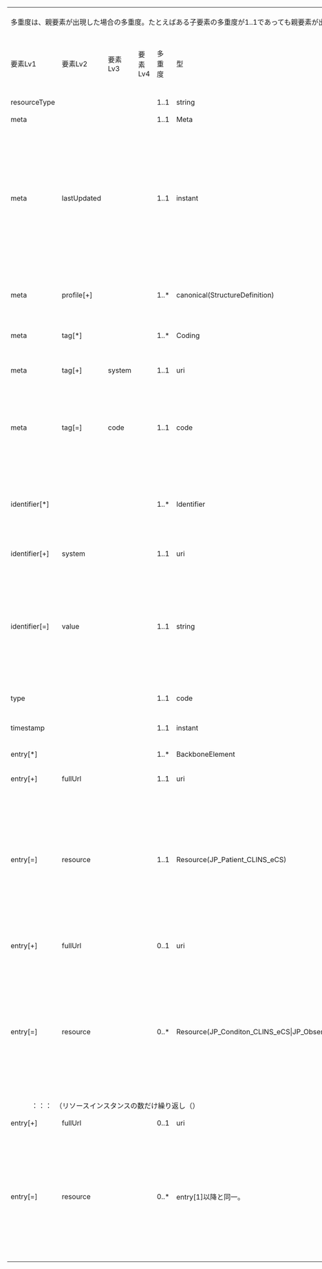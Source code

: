 
<table border=0 cellpadding=0 cellspacing=0 width=1038 style='border-collapse:
 collapse;table-layout:fixed;width:778pt'>
 <col class=xl165 width=107 style='mso-width-source:userset;mso-width-alt:2925;
 width:80pt'>
 <col class=xl165 width=73 span=3 style='mso-width-source:userset;mso-width-alt:
 2011;width:55pt'>
 <col class=xl165 width=35 style='mso-width-source:userset;mso-width-alt:950;
 width:26pt'>
 <col class=xl165 width=87 style='mso-width-source:userset;mso-width-alt:2377;
 width:65pt'>
 <col class=xl165 width=359 style='mso-width-source:userset;mso-width-alt:9837;
 width:269pt'>
 <col class=xl165 width=36 style='mso-width-source:userset;mso-width-alt:987;
 width:27pt'>
 <col class=xl201 width=195 style='mso-width-source:userset;mso-width-alt:5339;
 width:146pt'>
 <tr height=68 style='mso-height-source:userset;height:51.0pt'>
  <td colspan=9 height=68 class=xl262 width=1038 style='height:51.0pt;
  width:778pt'><a name="Print_Area"><ruby>多重度<span style='display:none'><rt>タジュウド
  </rt></span></ruby>は、<ruby>親<span style='display:none'><rt>オヤ </rt></span></ruby><ruby>要素<span
  style='display:none'><rt>ヨウソ </rt></span></ruby>が<ruby>出現<span
  style='display:none'><rt>シュツゲン </rt></span></ruby>した<ruby>場合<span
  style='display:none'><rt>バアイ </rt></span></ruby>の<ruby>多重度<span
  style='display:none'><rt>タジュウド </rt></span></ruby>。たとえばある<ruby>子要素<span
  style='display:none'><rt>コヨウソ </rt></span></ruby>の<ruby>多重度<span
  style='display:none'><rt>タジュウド </rt></span></ruby>が1..1であっても<ruby>親要素<span
  style='display:none'><rt>オヤヨウソ </rt></span></ruby>が<ruby>出現<span
  style='display:none'><rt>シュツゲン </rt></span></ruby>しない<ruby>場合<span
  style='display:none'><rt>バアイ </rt></span></ruby>にはその<ruby>子要素<span
  style='display:none'><rt>コヨウソ </rt></span></ruby>は<ruby>出現<span
  style='display:none'><rt>シュツゲン </rt></span></ruby>しない。<ruby>逆<span
  style='display:none'><rt>ギャク </rt></span></ruby>に<ruby>親要素<span
  style='display:none'><rt>オヤヨウソ </rt></span></ruby>が<ruby>出現<span
  style='display:none'><rt>シュツゲン </rt></span></ruby>する<ruby>場合<span
  style='display:none'><rt>バアイ </rt></span></ruby>には、この<ruby>子要素<span
  style='display:none'><rt>コヨウソ </rt></span></ruby>は<ruby>出現<span
  style='display:none'><rt>シュツゲン </rt></span></ruby>しなければならない。</a></td>
 </tr>
 <tr height=100 style='height:75.0pt'>
  <td height=100 class=xl69 width=107 style='height:75.0pt;border-top:none;
  width:80pt'>要素Lv1</td>
  <td class=xl155 width=73 style='border-top:none;border-left:none;width:55pt'>要素Lv2</td>
  <td class=xl155 width=73 style='border-top:none;border-left:none;width:55pt'>要素Lv3</td>
  <td class=xl155 width=73 style='border-top:none;border-left:none;width:55pt'>要素Lv4</td>
  <td class=xl156 width=35 style='border-top:none;border-left:none;width:26pt'>多重度</td>
  <td class=xl155 width=87 style='border-top:none;border-left:none;width:65pt'>型</td>
  <td class=xl155 width=359 style='border-top:none;border-left:none;width:269pt'>説明</td>
  <td class=xl155 width=36 style='border-top:none;border-left:none;width:27pt'><ruby>固定値<span
  style='display:none'><rt class=font8>コテイチ</rt></span></ruby> <br>
    <ruby>／<span style='display:none'><rt class=font8>レイジ</rt></span></ruby> <ruby>例<span
  style='display:none'><rt class=font8>ジ</rt></span></ruby> 示</td>
  <td class=xl157 width=195 style='border-top:none;border-left:none;width:146pt'><ruby>固定値<span
  style='display:none'><rt class=font8>コテイチ</rt></span></ruby> または<ruby>例示<span
  style='display:none'><rt class=font8>レイジ</rt></span></ruby></td>
 </tr>
 <tr height=40 style='height:30.0pt'>
  <td height=40 class=xl149 width=107 style='height:30.0pt;border-top:none;
  width:80pt'>resourceType</td>
  <td class=xl152 width=73 style='border-top:none;border-left:none;width:55pt'>　</td>
  <td class=xl152 width=73 style='border-top:none;border-left:none;width:55pt'>　</td>
  <td class=xl152 width=73 style='border-top:none;border-left:none;width:55pt'>　</td>
  <td class=xl158 width=35 style='border-top:none;border-left:none;width:26pt'>1..1</td>
  <td class=xl152 width=87 style='border-top:none;border-left:none;width:65pt'>string</td>
  <td class=xl152 width=359 style='border-top:none;border-left:none;width:269pt'>Bundleリソースであることを示す。</td>
  <td class=xl152 width=36 style='border-top:none;border-left:none;width:27pt'>固定値</td>
  <td class=xl160 width=195 style='border-top:none;border-left:none;width:146pt'>&quot;Bundle&quot;</td>
 </tr>
 <tr height=20 style='height:15.0pt'>
  <td height=20 class=xl149 width=107 style='height:15.0pt;border-top:none;
  width:80pt'>meta</td>
  <td class=xl152 width=73 style='border-top:none;border-left:none;width:55pt'>　</td>
  <td class=xl152 width=73 style='border-top:none;border-left:none;width:55pt'>　</td>
  <td class=xl152 width=73 style='border-top:none;border-left:none;width:55pt'>　</td>
  <td class=xl199 width=35 style='border-top:none;border-left:none;width:26pt'>1..1</td>
  <td class=xl152 width=87 style='border-top:none;border-left:none;width:65pt'>Meta</td>
  <td class=xl152 width=359 style='border-top:none;border-left:none;width:269pt'>　</td>
  <td class=xl152 width=36 style='border-top:none;border-left:none;width:27pt'>　</td>
  <td class=xl160 width=195 style='border-top:none;border-left:none;width:146pt'>　</td>
 </tr>
 <tr height=340 style='height:255.0pt'>
  <td height=340 class=xl149 width=107 style='height:255.0pt;border-top:none;
  width:80pt'>meta</td>
  <td class=xl152 width=73 style='border-top:none;border-left:none;width:55pt'>lastUpdated</td>
  <td class=xl152 width=73 style='border-top:none;border-left:none;width:55pt'>　</td>
  <td class=xl152 width=73 style='border-top:none;border-left:none;width:55pt'>　</td>
  <td class=xl199 width=35 style='border-top:none;border-left:none;width:26pt'>1..1</td>
  <td class=xl152 width=87 style='border-top:none;border-left:none;width:65pt'>instant</td>
  <td class=xl152 width=359 style='border-top:none;border-left:none;width:269pt'>最終更新日時。YYYY-MM-DDThh:mm:ss.sss+zz:zz<br>
   
  この要素は、このリソースのデータを取り込んで蓄積していたシステムが、このリソースになんらかの変更があった可能性があった日時を取得し、このデータを再取り込みする必要性の判断をするために使われる。<ruby>本要素<span
  style='display:none'><rt>ホンヨウソ </rt></span></ruby>に前回取り込んだ時点より後の日時が設定されている場合には、なんらかの変更があった可能性がある（変更がない場合もある）ものとして判断される。したがって、内容になんらかの変更があった場合、またはこのリソースのデータが初めて作成された場合には、その時点以降の日時（たとえば、このリソースのデータを作成した日時）を設定しなければならない。内容の変更がない場合でも、このリソースのデータが作り直された場合や単に複写された場合にその日時を設定しなおしてもよい。ただし、内容に変更がないのであれば、日時を変更しなくてもよい。また、この要素の変更とmeta.versionIdの変更とは、必ずしも連動しないことがある。</td>
  <td class=xl152 width=36 style='border-top:none;border-left:none;width:27pt'>例示</td>
  <td class=xl160 width=195 style='border-top:none;border-left:none;width:146pt'>&quot;2015-02-07T13:28:17.239+09:00&quot;</td>
 </tr>
 <tr height=100 style='height:75.0pt'>
  <td height=100 class=xl149 width=107 style='height:75.0pt;border-top:none;
  width:80pt'>meta</td>
  <td class=xl152 width=73 style='border-top:none;border-left:none;width:55pt'>profile[+]</td>
  <td class=xl152 width=73 style='border-top:none;border-left:none;width:55pt'>　</td>
  <td class=xl152 width=73 style='border-top:none;border-left:none;width:55pt'>　</td>
  <td class=xl199 width=35 style='border-top:none;border-left:none;width:26pt'>1..*</td>
  <td class=xl152 width=87 style='border-top:none;border-left:none;width:65pt'>canonical(StructureDefinition)</td>
  <td class=xl163 width=359 style='border-top:none;border-left:none;width:269pt'>準拠しているプロファイルを受信側に通知したい場合には、本文書のプロファイルを識別するURLを指定する。<br>
   
  http://jpfhir.jp/fhir/clins/StructureDefinition/JP_Bundle_CLINS　を設定する。<br>
    </td>
  <td class=xl152 width=36 style='border-top:none;border-left:none;width:27pt'>固定値</td>
  <td class=xl144 width=195 style='border-top:none;border-left:none;width:146pt'><a
  href="http://jpfhir.jp/fhir/clins/StructureDefinition/JP_Bundle_CLINS"
  target="_parent">http://jpfhir.jp/fhir/clins/StructureDefinition/JP_Bundle_CLINS</a></td>
 </tr>
 <tr height=60 style='height:45.0pt'>
  <td height=60 class=xl70 width=107 style='height:45.0pt;width:80pt'>meta</td>
  <td class=xl71 width=73 style='width:55pt'>tag[*]</td>
  <td class=xl71 width=73 style='width:55pt'>　</td>
  <td class=xl71 width=73 style='width:55pt'>　</td>
  <td class=xl154 width=35 style='width:26pt'>1..*</td>
  <td class=xl71 width=87 style='width:65pt'>Coding</td>
  <td class=xl77 width=359 style='width:269pt'>本リソースのメタデータ。<br>
    CLINSでのBundleリソースに含まれる６情報リソースカテゴリーをmeta.tag要素に記述する。</td>
  <td class=xl71 width=36 style='width:27pt'>　</td>
  <td class=xl153 width=195 style='width:146pt'>　</td>
 </tr>
 <tr height=84 style='height:63.0pt'>
  <td height=84 class=xl70 width=107 style='height:63.0pt;width:80pt'>meta</td>
  <td class=xl71 width=73 style='width:55pt'>tag[+]</td>
  <td class=xl71 width=73 style='width:55pt'>system</td>
  <td class=xl71 width=73 style='width:55pt'>　</td>
  <td class=xl154 width=35 style='width:26pt'>1..1</td>
  <td class=xl71 width=87 style='width:65pt'>uri</td>
  <td class=xl77 width=359 style='width:269pt'>固定値
  http://jpfhir.jp/fhir/clins/CodeSystem/BundleResourceType_CS　を設定する。</td>
  <td class=xl71 width=36 style='width:27pt'>固定値</td>
  <td class=xl76 width=195 style='width:146pt'><a
  href="http://jpfhir.jp/fhir/clins/CodeSystem/BundleResourceType_CS"
  target="_parent">http://jpfhir.jp/fhir/clins/CodeSystem/BundleResourceType_CS</a></td>
 </tr>
 <tr height=160 style='height:120.0pt'>
  <td height=160 class=xl70 width=107 style='height:120.0pt;width:80pt'>meta</td>
  <td class=xl71 width=73 style='width:55pt'>tag[=]</td>
  <td class=xl71 width=73 style='width:55pt'>code</td>
  <td class=xl71 width=73 style='width:55pt'>　</td>
  <td class=xl154 width=35 style='width:26pt'>1..1</td>
  <td class=xl71 width=87 style='width:65pt'>code</td>
  <td class=xl77 width=359 style='width:269pt'>Bundleリソースに含まれる６情報リソースカテゴリーのいずれかをhhttp://jpfhir.jp/fhir/clins/ValueSet/BundleResourceType_VSのValuseSetから設定する。<br>
   
  具体的には、&quot;AllergyIntolerance&quot;、&quot;Condition&quot;、&quot;Observation&quot;、&quot;MedicationRequest&quot;　のいずれかの値を設定する。<br>
    </td>
  <td class=xl71 width=36 style='width:27pt'><ruby>例<span style='display:none'><rt>レイジ
  </rt></span></ruby>示</td>
  <td class=xl153 width=195 style='width:146pt'>&quot;Observation&quot;</td>
 </tr>
 <tr height=175 style='mso-height-source:userset;height:131.0pt'>
  <td height=175 class=xl166 width=107 style='height:131.0pt;border-top:none;
  width:80pt'>identifier[*]</td>
  <td class=xl78 width=73 style='border-top:none;border-left:none;width:55pt'>　</td>
  <td class=xl78 width=73 style='border-top:none;border-left:none;width:55pt'>　</td>
  <td class=xl78 width=73 style='border-top:none;border-left:none;width:55pt'>　</td>
  <td class=xl167 width=35 style='border-top:none;border-left:none;width:26pt'>1..*</td>
  <td class=xl78 width=87 style='border-top:none;border-left:none;width:65pt'>Identifier</td>
  <td class=xl78 width=359 style='border-top:none;border-left:none;width:269pt'>この文書Bundleの<ruby>一意<span
  style='display:none'><rt>&#129351;</rt></span></ruby>の識別子。Bund<ruby>le<span
  style='display:none'><rt>ジュシｎ </rt></span></ruby><ruby>作<span
  style='display:none'><rt>レキ </rt></span></ruby><ruby>成時<span
  style='display:none'><rt>カンリ </rt></span></ruby><ruby>にシ<span
  style='display:none'><rt>バンゴウ </rt></span></ruby>ステムが設定する。<br>
   
  Bundleリソースのidentifier要素は、電子カルテ情報共有サービス側で保存される。送信側は、後続の送信においてこのidentifierを指定することで、<ruby>受信<span
  style='display:none'><rt>ジュシン </rt></span></ruby><ruby>側<span
  style='display:none'><rt>ガワ </rt></span></ruby>は過去に<ruby>受信<span
  style='display:none'><rt>ジュシン </rt></span></ruby>したBundleリソースを<ruby>特定<span
  style='display:none'><rt>トクテイ </rt></span></ruby>し、それに含まれていた全データについて削除、更新などの処理を行うためにこれを<ruby>使用<span
  style='display:none'><rt>シヨウ </rt></span></ruby>する。</td>
  <td class=xl78 width=36 style='border-top:none;border-left:none;width:27pt'>　</td>
  <td class=xl160 width=195 style='border-top:none;border-left:none;width:146pt'>　</td>
 </tr>
 <tr height=56 style='height:42.0pt'>
  <td height=56 class=xl166 width=107 style='height:42.0pt;border-top:none;
  width:80pt'>identifier[+]</td>
  <td class=xl78 width=73 style='border-top:none;border-left:none;width:55pt'>system</td>
  <td class=xl78 width=73 style='border-top:none;border-left:none;width:55pt'>　</td>
  <td class=xl78 width=73 style='border-top:none;border-left:none;width:55pt'>　</td>
  <td class=xl167 width=35 style='border-top:none;border-left:none;width:26pt'>1..1</td>
  <td class=xl78 width=87 style='border-top:none;border-left:none;width:65pt'>uri</td>
  <td class=xl78 width=359 style='border-top:none;border-left:none;width:269pt'><ruby>固<span
  style='display:none'><rt>コテイチ </rt></span></ruby>定値　&quot;http://jpfhir.jp/fhir/clins/bundle-identifier&quot;を<ruby>設定<span
  style='display:none'><rt>セッテイ </rt></span></ruby>する。 </td>
  <td class=xl78 width=36 style='border-top:none;border-left:none;width:27pt'>固定値</td>
  <td class=xl202 width=195 style='border-top:none;border-left:none;width:146pt'>http://jpfhir.jp/fhir/clins/bundle-identifier</td>
 </tr>
 <tr height=281 style='mso-height-source:userset;height:211.0pt'>
  <td height=281 class=xl166 width=107 style='height:211.0pt;border-top:none;
  width:80pt'>identifier[=]</td>
  <td class=xl78 width=73 style='border-top:none;border-left:none;width:55pt'>value</td>
  <td class=xl78 width=73 style='border-top:none;border-left:none;width:55pt'>　</td>
  <td class=xl78 width=73 style='border-top:none;border-left:none;width:55pt'>　</td>
  <td class=xl167 width=35 style='border-top:none;border-left:none;width:26pt'>1..1</td>
  <td class=xl78 width=87 style='border-top:none;border-left:none;width:65pt'>string</td>
  <td class=xl78 width=359 style='border-top:none;border-left:none;width:269pt'>以下に記載する[報告単位識別ID]　を設定する。<br>
    [報告単位識別ID]： 次の３つの文字列を半角ハット記号（^）で連結した文字列。<br>
    【保険医療機関番号10桁】：（内訳：都道府県番号２桁、点数表コード（医療機関区分）１桁、医療機関番号７桁）<br>
    【被保険者個人識別子】：　６情報送信仕様に記載の「6:被保険者個人識別子の格納」の仕様に従う。<br>
    【報告単位のデータを医療機関のシステムとして医療機関内で一意に識別できる粒度のID文字列】：当該システムが当該患者データの中で一意性を保証できるよう生成した半角文字列（英大文字、数字、ハイフン記号のみ可）。最大128文字とすること。&quot;</td>
  <td class=xl78 width=36 style='border-top:none;border-left:none;width:27pt'><ruby>例<span
  style='display:none'><rt>レイジ </rt></span></ruby>示</td>
  <td class=xl160 width=195 style='border-top:none;border-left:none;width:146pt'>&quot;1311234567-2020-00123456&quot;</td>
 </tr>
 <tr height=40 style='height:30.0pt'>
  <td height=40 class=xl166 width=107 style='height:30.0pt;border-top:none;
  width:80pt'>type</td>
  <td class=xl78 width=73 style='border-top:none;border-left:none;width:55pt'>　</td>
  <td class=xl78 width=73 style='border-top:none;border-left:none;width:55pt'>　</td>
  <td class=xl78 width=73 style='border-top:none;border-left:none;width:55pt'>　</td>
  <td class=xl167 width=35 style='border-top:none;border-left:none;width:26pt'>1..1</td>
  <td class=xl78 width=87 style='border-top:none;border-left:none;width:65pt'>code</td>
  <td class=xl78 width=359 style='border-top:none;border-left:none;width:269pt'>Bundleリソースのタイプ。<ruby>本<span
  style='display:none'><rt>ホン </rt></span></ruby><ruby>仕様<span
  style='display:none'><rt>シヨウ </rt></span></ruby>では&quot;collection&quot;<ruby>固定<span
  style='display:none'><rt>コテイ </rt></span></ruby>とする。</td>
  <td class=xl78 width=36 style='border-top:none;border-left:none;width:27pt'>固定値</td>
  <td class=xl160 width=195 style='border-top:none;border-left:none;width:146pt'>&quot;collection&quot;</td>
 </tr>
 <tr height=83 style='mso-height-source:userset;height:62.0pt'>
  <td height=83 class=xl166 width=107 style='height:62.0pt;border-top:none;
  width:80pt'>timestamp</td>
  <td class=xl78 width=73 style='border-top:none;border-left:none;width:55pt'>　</td>
  <td class=xl78 width=73 style='border-top:none;border-left:none;width:55pt'>　</td>
  <td class=xl78 width=73 style='border-top:none;border-left:none;width:55pt'>　</td>
  <td class=xl167 width=35 style='border-top:none;border-left:none;width:26pt'>1..1</td>
  <td class=xl78 width=87 style='border-top:none;border-left:none;width:65pt'>instant</td>
  <td class=xl78 width=359 style='border-top:none;border-left:none;width:269pt'>このリソースを生成した日時。時刻の精度はミリ秒とし、タイムゾーンを含めること。</td>
  <td class=xl78 width=36 style='border-top:none;border-left:none;width:27pt'>例示</td>
  <td class=xl160 width=195 style='border-top:none;border-left:none;width:146pt'>&quot;2021-02-01T13:28:17.239+09:00&quot;</td>
 </tr>
 <tr height=40 style='height:30.0pt'>
  <td height=40 class=xl166 width=107 style='height:30.0pt;border-top:none;
  width:80pt'>entry[*]</td>
  <td class=xl78 width=73 style='border-top:none;border-left:none;width:55pt'>　</td>
  <td class=xl78 width=73 style='border-top:none;border-left:none;width:55pt'>　</td>
  <td class=xl78 width=73 style='border-top:none;border-left:none;width:55pt'>　</td>
  <td class=xl167 width=35 style='border-top:none;border-left:none;width:26pt'>1..*</td>
  <td class=xl78 width=87 style='border-top:none;border-left:none;width:65pt'>BackboneElement</td>
  <td class=xl78 width=359 style='border-top:none;border-left:none;width:269pt'>Bundleに含まれる全リソースエントリを<ruby>格納<span
  style='display:none'><rt>カクノウ </rt></span></ruby>する。</td>
  <td class=xl78 width=36 style='border-top:none;border-left:none;width:27pt'>　</td>
  <td class=xl160 width=195 style='border-top:none;border-left:none;width:146pt'>　</td>
 </tr>
 <tr height=75 style='mso-height-source:userset;height:56.0pt'>
  <td height=75 class=xl166 width=107 style='height:56.0pt;border-top:none;
  width:80pt'>entry[+]</td>
  <td class=xl78 width=73 style='border-top:none;border-left:none;width:55pt'>fullUrl</td>
  <td class=xl78 width=73 style='border-top:none;border-left:none;width:55pt'>　</td>
  <td class=xl78 width=73 style='border-top:none;border-left:none;width:55pt'>　</td>
  <td class=xl167 width=35 style='border-top:none;border-left:none;width:26pt'>1..1</td>
  <td class=xl78 width=87 style='border-top:none;border-left:none;width:65pt'>uri</td>
  <td class=xl78 width=359 style='border-top:none;border-left:none;width:269pt'>エントリリスト内の<ruby>各<span
  style='display:none'><rt>カクコジン サイショ ヒツオユヒッス ヒッス<span
  style='mso-spacerun:yes'>  </span></rt></span></ruby>リソースを一意に識別するためのUUID。</td>
  <td class=xl78 width=36 style='border-top:none;border-left:none;width:27pt'>例示</td>
  <td class=xl160 width=195 style='border-top:none;border-left:none;width:146pt'>&quot;urn:uuid:179f9f7f-e546-04c2-6888-a9e0b24e5720&quot;</td>
 </tr>
 <tr height=300 style='height:225.0pt'>
  <td height=300 class=xl166 width=107 style='height:225.0pt;border-top:none;
  width:80pt'>entry[=]</td>
  <td class=xl78 width=73 style='border-top:none;border-left:none;width:55pt'>resource</td>
  <td class=xl78 width=73 style='border-top:none;border-left:none;width:55pt'>　</td>
  <td class=xl78 width=73 style='border-top:none;border-left:none;width:55pt'>　</td>
  <td class=xl167 width=35 style='border-top:none;border-left:none;width:26pt'>1..1</td>
  <td class=xl78 width=87 style='border-top:none;border-left:none;width:65pt'>Resource(JP_Patient_CLINS_eCS)</td>
  <td class=xl78 width=359 style='border-top:none;border-left:none;width:269pt'>JP_Patient_CLINS_eCS
  profileに準拠したPatient<ruby>リソ<span style='display:none'><rt>ジュンキョ </rt></span></ruby>ース。最初のリソースentryはJP_Patient_CLINS_eCS
  profileに準拠したPatientリソースであることが必須。</td>
  <td class=xl78 width=36 style='border-top:none;border-left:none;width:27pt'>例示</td>
  <td class=xl160 width=195 style='border-top:none;border-left:none;width:146pt'>{<br>
    <span style='mso-spacerun:yes'>        </span>&quot;resourceType&quot;:
  &quot;Patient&quot;,<br>
    <span style='mso-spacerun:yes'>        </span>&quot;id&quot;:
  &quot;InlineExample-Patient-standard&quot;,<br>
    <span style='mso-spacerun:yes'>        </span>&quot;meta&quot;: {<br>
    <span style='mso-spacerun:yes'>          </span>&quot;profile&quot;:
  [<br>
    <span style='mso-spacerun:yes'>           
  </span>&quot;http://jpfhir.jp/fhir/clins/StructureDefinition/JP_Patient_eCS&quot;<br>
    <span style='mso-spacerun:yes'>          </span>]<br>
    <span style='mso-spacerun:yes'>        </span>}, <br>
    <ruby>&lt;以<span style='display:none'><rt>イコウ </rt></span></ruby><ruby>降省<span
  style='display:none'><rt>ショウリャク </rt></span></ruby>略&gt;</td>
 </tr>
 <tr height=100 style='height:75.0pt'>
  <td height=100 class=xl166 width=107 style='height:75.0pt;border-top:none;
  width:80pt'>entry[+]</td>
  <td class=xl78 width=73 style='border-top:none;border-left:none;width:55pt'>fullUrl</td>
  <td class=xl78 width=73 style='border-top:none;border-left:none;width:55pt'>　</td>
  <td class=xl78 width=73 style='border-top:none;border-left:none;width:55pt'>　</td>
  <td class=xl78 width=35 style='border-top:none;border-left:none;width:26pt'>0..1</td>
  <td class=xl78 width=87 style='border-top:none;border-left:none;width:65pt'>uri</td>
  <td class=xl78 width=359 style='border-top:none;border-left:none;width:269pt'>エントリリスト内の<ruby>各<span
  style='display:none'><rt>カクコジン </rt></span></ruby>リソースを一意に識別するためのUUID。すでに<ruby>送信<span
  style='display:none'><rt>ソウシン </rt></span></ruby><ruby>済<span
  style='display:none'><rt>ズミ </rt></span></ruby>みのBundleリソースを<ruby>削除<span
  style='display:none'><rt>サクジョ </rt></span></ruby>するためにこのBundleリソースを<ruby>送信<span
  style='display:none'><rt>ソウシン </rt></span></ruby>する<ruby>場合<span
  style='display:none'><rt>バアイ </rt></span></ruby>には、<ruby>最初<span
  style='display:none'><rt>サイショ </rt></span></ruby>のentry(Patientリソース）だけを<ruby>設定<span
  style='display:none'><rt>セッテイ </rt></span></ruby>し、これ<ruby>以降<span
  style='display:none'><rt>イコウ </rt></span></ruby>のリソースは<ruby>不要<span
  style='display:none'><rt>フヨウ </rt></span></ruby>である。</td>
  <td class=xl78 width=36 style='border-top:none;border-left:none;width:27pt'>例示</td>
  <td class=xl160 width=195 style='border-top:none;border-left:none;width:146pt'>&quot;urn:uuid:179f9f7f-e546-04c2-6888-a9e0b24e5720&quot;</td>
 </tr>
 <tr height=300 style='height:225.0pt'>
  <td height=300 class=xl166 width=107 style='height:225.0pt;border-top:none;
  width:80pt'>entry[=]</td>
  <td class=xl78 width=73 style='border-top:none;border-left:none;width:55pt'>resource</td>
  <td class=xl78 width=73 style='border-top:none;border-left:none;width:55pt'>　</td>
  <td class=xl78 width=73 style='border-top:none;border-left:none;width:55pt'>　</td>
  <td class=xl78 width=35 style='border-top:none;border-left:none;width:26pt'>0..*</td>
  <td class=xl78 width=87 style='border-top:none;border-left:none;width:65pt'>Resource(JP_Conditon_CLINS_eCS|JP_Observation_LabResult_CLINS_eCS|JP_MedicationRequest_CLINS_eCS|JP_AllergyIntorellance_CLINS_eCS)</td>
  <td class=xl78 width=359 style='border-top:none;border-left:none;width:269pt'>このBundleリソースが格納するリソースのprofileに準拠したリソース。検体検査結果、傷病、アレルギー・薬剤アレルギー等、処方のいずれか。ただし、処方は６情報送信においては送信対象となっていない。</td>
  <td class=xl78 width=36 style='border-top:none;border-left:none;width:27pt'>例示</td>
  <td class=xl160 width=195 style='border-top:none;border-left:none;width:146pt'>{<br>
    <span style='mso-spacerun:yes'>        </span>&quot;resourceType&quot;:
  &quot;Observation&quot;,<br>
    <span style='mso-spacerun:yes'>        </span>&quot;id&quot;:
  &quot;InlineExample-Patient-standard&quot;,<br>
    <span style='mso-spacerun:yes'>        </span>&quot;meta&quot;: {<br>
    <span style='mso-spacerun:yes'>          </span>&quot;profile&quot;:
  [<br>
    <span style='mso-spacerun:yes'>           
  </span>&quot;http://jpfhir.jp/fhir/clins/StructureDefinition/JP_Observation_LabResult_CLINS_eCS&quot;<br>
    <span style='mso-spacerun:yes'>    </span><ruby><span
  style='mso-spacerun:yes'>  </span><span style='display:none'><rt>イコウ </rt></span></ruby><ruby><span
  style='mso-spacerun:yes'>  </span><span style='display:none'><rt>ショウリャク </rt></span></ruby><span
  style='mso-spacerun:yes'>  </span>]<br>
    <span style='mso-spacerun:yes'>        </span>}, <br>
    &lt;以降省略&gt;</td>
 </tr>
 <tr height=43 style='mso-height-source:userset;height:32.0pt'>
  <td colspan=9 height=43 class=xl263 width=1038 style='border-right:1.0pt solid black;
  height:32.0pt;width:778pt'>　　　：：：　（<ruby>リ<span style='display:none'><rt>クリカエシ
  </rt></span></ruby>ソースインスタンスの数だけ繰り<ruby>返<span style='display:none'><rt>カズ </rt></span></ruby>し（）</td>
 </tr>
 <tr height=40 style='height:30.0pt'>
  <td height=40 class=xl166 width=107 style='height:30.0pt;border-top:none;
  width:80pt'>entry[+]</td>
  <td class=xl78 width=73 style='border-top:none;border-left:none;width:55pt'>fullUrl</td>
  <td class=xl78 width=73 style='border-top:none;border-left:none;width:55pt'>　</td>
  <td class=xl78 width=73 style='border-top:none;border-left:none;width:55pt'>　</td>
  <td class=xl78 width=35 style='border-top:none;border-left:none;width:26pt'>0..1</td>
  <td class=xl78 width=87 style='border-top:none;border-left:none;width:65pt'>uri</td>
  <td class=xl78 width=359 style='border-top:none;border-left:none;width:269pt'>エントリリスト内の<ruby>各<span
  style='display:none'><rt>カクコジン </rt></span></ruby>リソースを一意に識別するためのUUID。</td>
  <td class=xl78 width=36 style='border-top:none;border-left:none;width:27pt'>例示</td>
  <td class=xl160 width=195 style='border-top:none;border-left:none;width:146pt'>&quot;urn:uuid:3e6a0ba2-d781-4fd7-9de6-e077b690daed&quot;</td>
 </tr>
 <tr height=301 style='height:226.0pt'>
  <td height=301 class=xl200 width=107 style='height:226.0pt;border-top:none;
  width:80pt'>entry[=]</td>
  <td class=xl79 width=73 style='border-top:none;border-left:none;width:55pt'>resource</td>
  <td class=xl79 width=73 style='border-top:none;border-left:none;width:55pt'>　</td>
  <td class=xl79 width=73 style='border-top:none;border-left:none;width:55pt'>　</td>
  <td class=xl79 width=35 style='border-top:none;border-left:none;width:26pt'>0..*</td>
  <td class=xl79 width=87 style='border-top:none;border-left:none;width:65pt'>entry[1]<ruby>以降<span
  style='display:none'><rt>イコウ </rt></span></ruby>と<ruby>同一<span
  style='display:none'><rt>ドウイツ </rt></span></ruby>。</td>
  <td class=xl79 width=359 style='border-top:none;border-left:none;width:269pt'><ruby>上記<span
  style='display:none'><rt>ジョウキ </rt></span></ruby>と<ruby>同<span
  style='display:none'><rt>オナジ </rt></span></ruby>じ。ただし、<ruby>同一<span
  style='display:none'><rt>ドウイツ </rt></span></ruby>のBundleリソースに<ruby>格納<span
  style='display:none'><rt>カクノウ </rt></span></ruby>されるすべてのentryは、<ruby>同一<span
  style='display:none'><rt>ドウイツ </rt></span></ruby>のリソース<ruby>種別<span
  style='display:none'><rt>シュベツ </rt></span></ruby>、<ruby>同一<span
  style='display:none'><rt>ドウイツ </rt></span></ruby>のプロファイルに<ruby>準拠<span
  style='display:none'><rt>ジュンキョ </rt></span></ruby>していなければならない。</td>
  <td class=xl79 width=36 style='border-top:none;border-left:none;width:27pt'>例示</td>
  <td class=xl170 width=195 style='border-top:none;border-left:none;width:146pt'>{<br>
    <span style='mso-spacerun:yes'>        </span>&quot;resourceType&quot;:
  &quot;Observation&quot;,<br>
    <span style='mso-spacerun:yes'>        </span>&quot;id&quot;:
  &quot;InlineExample-Patient-standard&quot;,<br>
    <span style='mso-spacerun:yes'>        </span>&quot;meta&quot;: {<br>
    <span style='mso-spacerun:yes'>          </span>&quot;profile&quot;:
  [<br>
    <span style='mso-spacerun:yes'>           
  </span>&quot;http://jpfhir.jp/fhir/clins/StructureDefinition/JP_Observation_LabResult_CLINS_eCS&quot;<br>
    <span style='mso-spacerun:yes'>    </span><ruby><span
  style='mso-spacerun:yes'>  </span><span style='display:none'><rt>イコウ </rt></span></ruby><ruby><span
  style='mso-spacerun:yes'>  </span><span style='display:none'><rt>ショウリャク </rt></span></ruby><span
  style='mso-spacerun:yes'>  </span>]<br>
    <span style='mso-spacerun:yes'>        </span>}, <br>
    &lt;以降省略&gt;</td>
 </tr>
</table>

